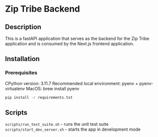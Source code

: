 # Zip Tribe Backend
## Description
This is a fastAPI application that serves as the backend for the Zip Tribe application and is consumed by the Next.js frontend application. 

## Installation
### Prerequisites
CPython version: 3.11.7
Recommended local environment: pyenv + pyenv-virtualenv
MacOS: brew install pyenv


```bash
pip install -r requirements.txt
```

## Scripts
`scripts/run_test_suite.sh` - runs the unit test suite
`scripts/start_dev_server.sh` - starts the app in development mode
